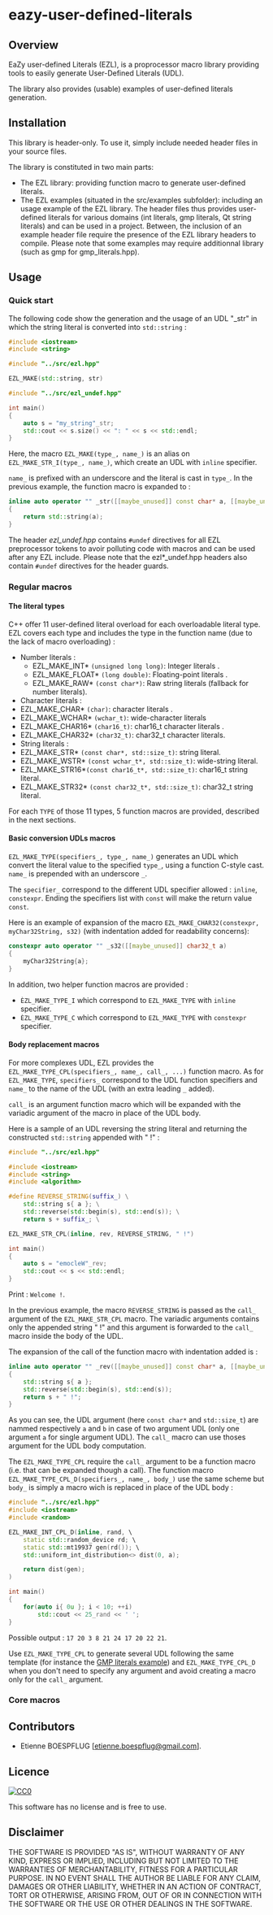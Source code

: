 # eazy-user-defined-literals

## Overview

EaZy user-defined Literals (EZL), is a proprocessor macro library providing tools to easily generate User-Defined Literals (UDL).

The library also provides (usable) examples of user-defined literals generation.

## Installation

This library is header-only. To use it, simply include needed header files in your source files.

The library is constituted in two main parts:
 - The EZL library: providing function macro to generate user-defined literals.
 - The EZL examples (situated in the src/examples subfolder): including an usage example of the EZL library. The header files thus provides user-defined literals for various domains (int literals, gmp literals, Qt string literals) and can be used in a project. Between, the inclusion of an example header file require the presence of the EZL library headers to compile. Please note that some examples  may require additionnal library (such as gmp for gmp_literals.hpp).

## Usage

### Quick start

The following code show the generation and the usage of an UDL "_str" in which the string literal is converted into ```std::string``` :

```c++
#include <iostream>
#include <string>

#include "../src/ezl.hpp"

EZL_MAKE(std::string, str)

#include "../src/ezl_undef.hpp"

int main()
{
    auto s = "my_string"_str;
    std::cout << s.size() << ": " << s << std::endl;
}
```

Here, the macro ```EZL_MAKE(type_, name_)``` is an alias on ```EZL_MAKE_STR_I(type_, name_)```, which create an UDL with ```inline``` specifier.

```name_``` is prefixed with an underscore and the literal is cast in ```type_```. In the previous example, the function macro is expanded to :

```c++
inline auto operator "" _str([[maybe_unused]] const char* a, [[maybe_unused]] std::size_t b)
{
    return std::string(a);
}
```

The header *ezl_undef.hpp* contains ```#undef``` directives for all EZL preprocessor tokens to avoir polluting code with macros and can be used after any EZL include. Please note that the ezl*_undef.hpp headers also contain ```#undef``` directives for the header guards.

### Regular macros

#### The literal types

C++ offer 11 user-defined literal overload for each overloadable literal type. EZL covers each type and includes the type in the function name (due to the lack of macro overloading) :

 - Number literals :
    - EZL_MAKE_INT\* ```(unsigned long long)```: Integer literals .
    - EZL_MAKE_FLOAT\* ```(long double)```: Floating-point literals .
    - EZL_MAKE_RAW\* ```(const char*)```: Raw string literals (fallback for number literals).
 - Character literals :
  - EZL_MAKE_CHAR\* ```(char)```: character literals .
  - EZL_MAKE_WCHAR\* ```(wchar_t)```: wide-character literals
  - EZL_MAKE_CHAR16\* ```(char16_t)```: char16_t character literals .
  - EZL_MAKE_CHAR32\* ```(char32_t)```: char32_t character literals.
 - String literals :
  - EZL_MAKE_STR\* ```(const char*, std::size_t)```: string literal.
  - EZL_MAKE_WSTR\* ```(const wchar_t*, std::size_t)```: wide-string literal.
  - EZL_MAKE_STR16\*```(const char16_t*, std::size_t)```: char16_t string literal.
  - EZL_MAKE_STR32\*  ```(const char32_t*, std::size_t)```: char32_t string literal.

For each ```TYPE``` of those 11 types, 5 function macros are provided, described in the next sections.

#### Basic conversion UDLs macros

```EZL_MAKE_TYPE(specifiers_, type_, name_)``` generates an UDL which convert the literal value to the specified ```type_```, using a function C-style cast. ```name_``` is prepended with an underscore ```_```.

The ```specifier_``` correspond to the different UDL specifier allowed : ```inline```, ```constexpr```. Ending the specifiers list with ```const``` will make the return value ```const```.

Here is an example of expansion of the macro ```EZL_MAKE_CHAR32(constexpr, myChar32String, s32)``` (with indentation added for readability concerns):

```c++
constexpr auto operator "" _s32([[maybe_unused]] char32_t a)
{
    myChar32String{a};
}
```

In addition, two helper function macros are provided :
 - ```ÈZL_MAKE_TYPE_I``` which correspond to ```EZL_MAKE_TYPE``` with ```inline``` specifier.
 - ```ÈZL_MAKE_TYPE_C``` which correspond to ```EZL_MAKE_TYPE``` with ```constexpr``` specifier.

#### Body replacement macros

For more complexes UDL, EZL provides the ```EZL_MAKE_TYPE_CPL(specifiers_, name_, call_, ...)``` function macro. As for ```EZL_MAKE_TYPE```, ```specifiers_``` correspond to the UDL function specifiers and ```name_``` to the name of the UDL (with an extra leading ```_``` added).

```call_``` is an argument function macro which will be expanded with the variadic argument of the macro in place of the UDL body.

Here is a sample of an UDL reversing the string literal and returning the constructed ```std::string``` appended with " !" :

```c++
#include "../src/ezl.hpp"

#include <iostream>
#include <string>
#include <algorithm>

#define REVERSE_STRING(suffix_) \
    std::string s{ a }; \
    std::reverse(std::begin(s), std::end(s)); \
    return s + suffix_; \

EZL_MAKE_STR_CPL(inline, rev, REVERSE_STRING, " !")

int main()
{
    auto s = "emocleW"_rev;
    std::cout << s << std::endl;
}
```

Print : ```Welcome !```.

In the previous example, the macro ```REVERSE_STRING``` is passed as the ```call_``` argument of the ```EZL_MAKE_STR_CPL``` macro. The variadic arguments contains only the appended string " !" and this argument is forwarded to the ```call_``` macro inside the body of the UDL.

The expansion of the call of the function macro with indentation added is :

```c++
inline auto operator "" _rev([[maybe_unused]] const char* a, [[maybe_unused]] std::size_t b)
{
    std::string s{ a };
    std::reverse(std::begin(s), std::end(s));
    return s + " !";
}
```

As you can see, the UDL argument (here ```const char*``` and ```std::size_t```) are nammed respectively ```a``` and ```b``` in case of two argument UDL (only one argument ```a``` for single argument UDL). The ```call_``` macro can use thoses argument for the UDL body computation.

The ```EZL_MAKE_TYPE_CPL``` require the ```call_``` argument to be a function macro (i.e. that can be expanded though a call). The function macro ```EZL_MAKE_TYPE_CPL_D(specifiers_, name_, body_)``` use the same scheme but ```body_``` is simply a macro wich is replaced in place of the UDL body :

```c++
#include "../src/ezl.hpp"
#include <iostream>
#include <random>

EZL_MAKE_INT_CPL_D(inline, rand, \
    static std::random_device rd; \
    static std::mt19937 gen(rd()); \
    std::uniform_int_distribution<> dist(0, a);

    return dist(gen);
)

int main()
{
    for(auto i{ 0u }; i < 10; ++i)
        std::cout << 25_rand << ' ';
}
```

Possible output : ```17 20 3 8 21 24 17 20 22 21```.

Use ```EZL_MAKE_TYPE_CPL``` to generate several UDL following the same template (for instance the [GMP literals example](src/examples/gmp_literals.hpp)) and ```EZL_MAKE_TYPE_CPL_D``` when you don't need to specify any argument and avoid creating a macro only for the ```call_``` argument.



### Core macros

## Contributors

 - Etienne BOESPFLUG [etienne.boespflug@gmail.com].

## Licence

[![CC0](https://licensebuttons.net/p/zero/1.0/88x31.png)](http://creativecommons.org/publicdomain/zero/1.0/)

This software has no license and is free to use.

## Disclaimer

THE SOFTWARE IS PROVIDED "AS IS", WITHOUT WARRANTY OF ANY KIND, EXPRESS OR IMPLIED, INCLUDING BUT NOT LIMITED TO THE WARRANTIES OF MERCHANTABILITY, FITNESS FOR A PARTICULAR PURPOSE. IN NO EVENT SHALL THE AUTHOR BE LIABLE FOR ANY CLAIM, DAMAGES OR OTHER LIABILITY, WHETHER IN AN ACTION OF CONTRACT, TORT OR OTHERWISE, ARISING FROM, OUT OF OR IN CONNECTION WITH THE SOFTWARE OR THE USE OR OTHER DEALINGS IN THE SOFTWARE.
